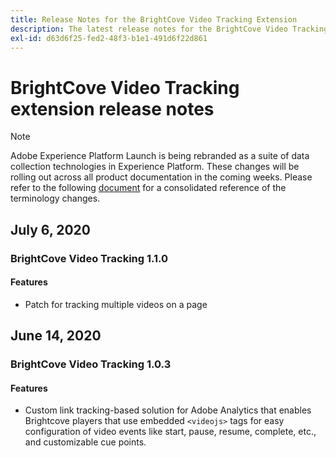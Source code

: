 ```yaml
---
title: Release Notes for the BrightCove Video Tracking Extension
description: The latest release notes for the BrightCove Video Tracking tag extension in Adobe Experience Platform.
exl-id: d63d6f25-fed2-48f3-b1e1-491d6f22d861
---
```

# BrightCove Video Tracking extension release notes

>[!NOTE]
>
>Adobe Experience Platform Launch is being rebranded as a suite of data collection technologies in Experience Platform. These changes will be rolling out across all product documentation in the coming weeks. Please refer to the following [document](../../../launch-term-updates.md) for a consolidated reference of the terminology changes.

## July 6, 2020

### BrightCove Video Tracking  1.1.0

#### Features

* Patch for tracking multiple videos on a page

## June 14, 2020

### BrightCove Video Tracking  1.0.3

#### Features

* Custom link tracking-based solution for Adobe Analytics that enables Brightcove players that use embedded `<videojs>` tags for easy configuration of video events like start, pause, resume, complete, etc., and customizable cue points.
